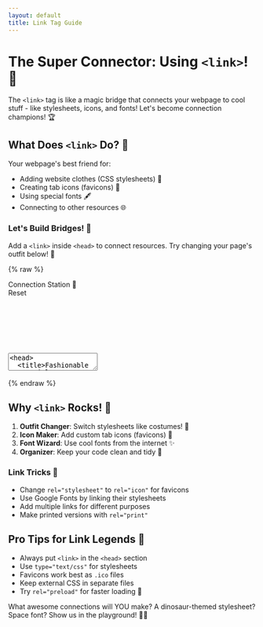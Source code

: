 ```yaml
---
layout: default
title: Link Tag Guide
---
```


# The Super Connector: Using `<link>`! 🌉

The `<link>` tag is like a magic bridge that connects your webpage to cool stuff - like stylesheets, icons, and fonts! Let's become connection champions! 🏆

## What Does `<link>` Do? 🤝

Your webpage's best friend for:
- Adding website clothes (CSS stylesheets) 👗
- Creating tab icons (favicons) 🌟
- Using special fonts 🖋️
- Connecting to other resources 🌐

### Let's Build Bridges! 🌈
Add a `<link>` inside `<head>` to connect resources. Try changing your page's outfit below! 👕

{% raw %}
<div class='demo-container'>
  <div class='demo-title'>
    <div>Connection Station 🚂</div>
    <div class='reset-button'>Reset</div>
  </div>
  <div class='code-container'>
    <textarea id="code" name="code">
<head>
  <title>Fashionable Page</title>
  <link rel="stylesheet" href="./example.css">
</head>
<body>
  <h1>🌈 Style Changer!</h1>
  <p>Edit the link above to make me fabulous!</p>
</body></textarea>
    <iframe id="preview" style="border:none;"></iframe>
  </div>
</div>

<script>
  // Standard interactive script
  var textarea = document.getElementById('code');
  var initialContent = textarea.value;
  
  document.querySelector('.reset-button').addEventListener('click', function() {
    editor.setValue(initialContent);
    updatePreview();
  });

  var editor = CodeMirror.fromTextArea(document.getElementById('code'), {
    mode: 'xml',
    lineNumbers: true,
    theme: 'dracula',
    matchBrackets: true
  });

  function updatePreview() {
    var iframe = document.getElementById('preview');
    var content = editor.getValue();
    var doc = iframe.contentWindow.document;
    doc.open();
    doc.write(content);
    doc.close();
  }

  editor.on('change', updatePreview);
  updatePreview();
</script>
{% endraw %}

## Why `<link>` Rocks! 🎸

1. **Outfit Changer**: Switch stylesheets like costumes! 🦸
2. **Icon Maker**: Add custom tab icons (favicons) 🌠
3. **Font Wizard**: Use cool fonts from the internet ✨
4. **Organizer**: Keep your code clean and tidy 🧹

### Link Tricks 🎩
- Change `rel="stylesheet"` to `rel="icon"` for favicons
- Use Google Fonts by linking their stylesheets
- Add multiple links for different purposes
- Make printed versions with `rel="print"`

## Pro Tips for Link Legends 🏅

- Always put `<link>` in the `<head>` section
- Use `type="text/css"` for stylesheets
- Favicons work best as `.ico` files
- Keep external CSS in separate files
- Try `rel="preload"` for faster loading 🚀

What awesome connections will YOU make? A dinosaur-themed stylesheet? Space font? Show us in the playground! 🦖🚀